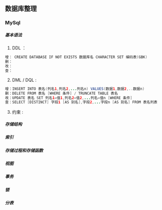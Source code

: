 ## 数据库整理
### MySql
##### 基本语法
1. DDL ：
```Java
增： CREATE DATABASE IF NOT EXISTS 数据库名 CHARACTER SET 编码表(GBK)
删：
改：
查：
```

2. DML / DQL : 
```Java
增：INSERT INTO 表名(列名1,列名2,...列名n) VALUES(数据1,数据2,..数据n)
删：DELETE FROM 表名 [WHERE 条件] / TRUNCATE TABLE 表名
改：UPDATE 表名 SET 列名1=值1,列名2=值2,...列名=值n [WHERE 条件]
查：SELECT [DISTINCT] 字段1 [AS 别名],字段2,...字段n [AS 别名] FROM 表名列表 WHERE 条件列表 GROUP BY 分组字段 HAVING 分组之后的条件 ORDER BY 排序字段1[DESC\ASC],排序字段2[DESC\ASC]... LIMIT 分页限定
```
3. 约束 :
##### 存储结构
##### 索引
##### 存储过程和存储函数
##### 视图
##### 事务
##### 锁
##### 分表
